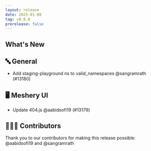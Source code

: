 ```yaml
---
layout: release
date: 2025-01-08
tag: v0.8.8
prerelease: false
---
```


## What's New
## 🔤 General
- Add staging-playground ns to valid_namespaces @sangramrath (#13180)

## 🖥 Meshery UI

- Update 404.js @aabidsofi19 (#13179)

## 👨🏽‍💻 Contributors

Thank you to our contributors for making this release possible:
@aabidsofi19 and @sangramrath

